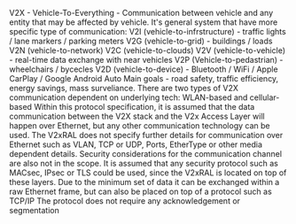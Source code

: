 V2X - Vehicle-To-Everything - Communication between vehicle and any entity that may be affected by vehicle. It's general system that have more specific type of communication:
	V2I (vehicle-to-infrstructure) - traffic lights / lane markers / parking meters
	V2G (vehicle-to-grid) - buildings / loads
	V2N (vehicle-to-network)
	V2C (vehicle-to-clouds)
	V2V (vehicle-to-vehicle) - real-time data exchange with near vehicles
	V2P (Vehicle-to-pedastrian) - wheelchairs / bycecles
	V2D (vehicle-to-device) - Bluetooth / WiFi / Apple CarPlay / Google Android Auto
Main goals - road safety, traffic efficiency, energy savings, mass surveliance.
There are two types of V2X communication dependent on underlying tech: WLAN-based and cellular-based
Within this protocol specification, it is assumed that the data communication between the V2X stack and the V2x Access Layer will happen over Ethernet, but any other communication technology can be used. The V2xRAL does not specify further details for communication over Ethernet such as VLAN, TCP or UDP, Ports, EtherType or other media dependent details.
Security considerations for the communication channel are also not in the scope. It is assumed that any security protocol such as MACsec, IPsec or TLS could be used, since the V2xRAL is located on top of these layers.
Due to the minimum set of data it can be exchanged within a raw Ethernet frame, but can also be placed on top of a protocol such as TCP/IP
The protocol does not require any acknowledgement or segmentation

